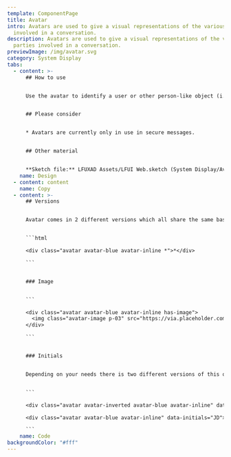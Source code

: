 ```yaml
---
template: ComponentPage
title: Avatar
intro: Avatars are used to give a visual representations of the various parties
  involved in a conversation.
description: Avatars are used to give a visual representations of the various
  parties involved in a conversation.
previewImage: /img/avatar.svg
category: System Display
tabs:
  - content: >-
      ## How to use


      Use the avatar to identify a user or other person-like object (i.e. business or service desk). The avatar may feature an image or just the users initials. Länsförsäkringar are identified by the symbol in logo.


      ## Please consider


      * Avatars are currently only in use in secure messages.


      ## Other material


      **Sketch file:** LFUXAD Assets/LFUI Web.sketch (System Display/Avatar)
    name: Design
  - content: content
    name: Copy
  - content: >-
      ## Versions


      Avatar comes in 2 different versions which all share the same base html and modifiers.


      ```html

      <div class="avatar avatar-blue avatar-inline *">*</div>

      ```


      ### Image


      ```

      <div class="avatar avatar-blue avatar-inline has-image">
        <img class="avatar-image p-03" src="https://via.placeholder.com/30" alt="Jane Doe">
      </div>

      ```


      ### Initials


      Depending on your needs there is two different versions of this one. One with a background color and one with only a border. 


      ```

      <div class="avatar avatar-inverted avatar-blue avatar-inline" data-initials="JD">Jane Doe</div>

      <div class="avatar avatar-blue avatar-inline" data-initials="JD">Jane Doe</div>

      ```
    name: Code
backgroundColor: "#fff"
---
```

